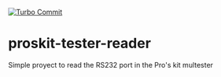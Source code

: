 [![Turbo Commit](https://img.shields.io/badge/Turbo_Commit-on-3DD1F2.svg)](https://github.com/labs-js/turbo-commit/blob/master/README.md)
# proskit-tester-reader
Simple proyect to read the RS232 port in the Pro's kit multester
